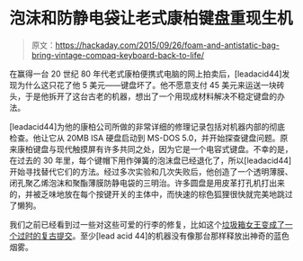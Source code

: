 # 泡沫和防静电袋让老式康柏键盘重现生机

> 原文：<https://hackaday.com/2015/09/26/foam-and-antistatic-bag-bring-vintage-compaq-keyboard-back-to-life/>

在赢得一台 20 世纪 80 年代老式康柏便携式电脑的网上拍卖后，[leadacid44]发现为什么这只花了他 5 美元——键盘坏了。他不愿意支付 45 美元来运送一块砖头，于是他拆开了这台古老的机器，想出了一个用现成材料解决不稳定键盘的办法。

[leadacid44]为他的康柏公司所做的非常详细的修理记录包括对机器内部的彻底检查。他让它从 20MB ISA 硬盘启动到 MS-DOS 5.0，并开始探查键盘问题。原来康柏键盘与现代触摸屏有许多共同之处，因为它是一个电容式键盘。不幸的是，在过去的 30 年里，每个键帽下用作弹簧的泡沫盘已经退化了，所以[leadacid44]开始寻找替代它们的方法。经过多次实验和几次失败后，他创造了一个透明薄膜、闭孔聚乙烯泡沫和聚酯薄膜防静电袋的三明治。许多圆盘是用皮革打孔机打出来的，并被乏味地放在每个按键开关的主体中，而快速的棕色狐狸很快就完美地跳过了懒狗。

我们之前已经看到过一些对这些可爱的行李的修复，比如这个[垃圾箱女王变成了一个过时的复古提交](http://hackaday.com/2014/08/02/hackaday-retro-edition-the-compaq/)。至少[lead acid 44]的机器没有像那台那样释放出神奇的蓝色烟雾。